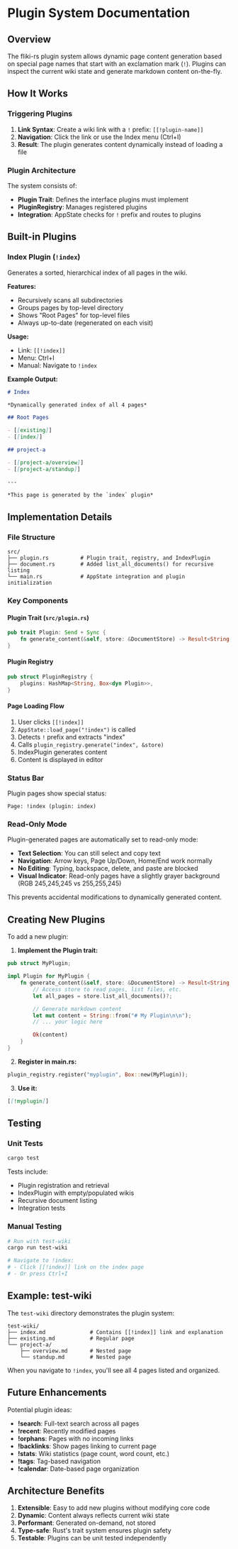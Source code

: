 # Plugin System Documentation

## Overview

The fliki-rs plugin system allows dynamic page content generation based on special page names that start with an exclamation mark (`!`). Plugins can inspect the current wiki state and generate markdown content on-the-fly.

## How It Works

### Triggering Plugins

1. **Link Syntax**: Create a wiki link with a `!` prefix: `[[!plugin-name]]`
2. **Navigation**: Click the link or use the Index menu (Ctrl+I)
3. **Result**: The plugin generates content dynamically instead of loading a file

### Plugin Architecture

The system consists of:

- **Plugin Trait**: Defines the interface plugins must implement
- **PluginRegistry**: Manages registered plugins
- **Integration**: AppState checks for `!` prefix and routes to plugins

## Built-in Plugins

### Index Plugin (`!index`)

Generates a sorted, hierarchical index of all pages in the wiki.

**Features:**
- Recursively scans all subdirectories
- Groups pages by top-level directory
- Shows "Root Pages" for top-level files
- Always up-to-date (regenerated on each visit)

**Usage:**
- Link: `[[!index]]`
- Menu: Ctrl+I
- Manual: Navigate to `!index`

**Example Output:**
```markdown
# Index

*Dynamically generated index of all 4 pages*

## Root Pages

- [[existing]]
- [[index]]

## project-a

- [[project-a/overview]]
- [[project-a/standup]]

---

*This page is generated by the `index` plugin*
```

## Implementation Details

### File Structure

```
src/
├── plugin.rs          # Plugin trait, registry, and IndexPlugin
├── document.rs        # Added list_all_documents() for recursive listing
└── main.rs            # AppState integration and plugin initialization
```

### Key Components

#### Plugin Trait (`src/plugin.rs`)

```rust
pub trait Plugin: Send + Sync {
    fn generate_content(&self, store: &DocumentStore) -> Result<String, String>;
}
```

#### Plugin Registry

```rust
pub struct PluginRegistry {
    plugins: HashMap<String, Box<dyn Plugin>>,
}
```

#### Page Loading Flow

1. User clicks `[[!index]]`
2. `AppState::load_page("!index")` is called
3. Detects `!` prefix and extracts "index"
4. Calls `plugin_registry.generate("index", &store)`
5. IndexPlugin generates content
6. Content is displayed in editor

### Status Bar

Plugin pages show special status:
```
Page: !index (plugin: index)
```

### Read-Only Mode

Plugin-generated pages are automatically set to read-only mode:
- **Text Selection**: You can still select and copy text
- **Navigation**: Arrow keys, Page Up/Down, Home/End work normally
- **No Editing**: Typing, backspace, delete, and paste are blocked
- **Visual Indicator**: Read-only pages have a slightly grayer background (RGB 245,245,245 vs 255,255,245)

This prevents accidental modifications to dynamically generated content.

## Creating New Plugins

To add a new plugin:

1. **Implement the Plugin trait:**

```rust
pub struct MyPlugin;

impl Plugin for MyPlugin {
    fn generate_content(&self, store: &DocumentStore) -> Result<String, String> {
        // Access store to read pages, list files, etc.
        let all_pages = store.list_all_documents()?;

        // Generate markdown content
        let mut content = String::from("# My Plugin\n\n");
        // ... your logic here

        Ok(content)
    }
}
```

2. **Register in main.rs:**

```rust
plugin_registry.register("myplugin", Box::new(MyPlugin));
```

3. **Use it:**

```markdown
[[!myplugin]]
```

## Testing

### Unit Tests

```bash
cargo test
```

Tests include:
- Plugin registration and retrieval
- IndexPlugin with empty/populated wikis
- Recursive document listing
- Integration tests

### Manual Testing

```bash
# Run with test-wiki
cargo run test-wiki

# Navigate to !index:
# - Click [[!index]] link on the index page
# - Or press Ctrl+I
```

## Example: test-wiki

The `test-wiki` directory demonstrates the plugin system:

```
test-wiki/
├── index.md              # Contains [[!index]] link and explanation
├── existing.md           # Regular page
└── project-a/
    ├── overview.md       # Nested page
    └── standup.md        # Nested page
```

When you navigate to `!index`, you'll see all 4 pages listed and organized.

## Future Enhancements

Potential plugin ideas:

- **!search**: Full-text search across all pages
- **!recent**: Recently modified pages
- **!orphans**: Pages with no incoming links
- **!backlinks**: Show pages linking to current page
- **!stats**: Wiki statistics (page count, word count, etc.)
- **!tags**: Tag-based navigation
- **!calendar**: Date-based page organization

## Architecture Benefits

1. **Extensible**: Easy to add new plugins without modifying core code
2. **Dynamic**: Content always reflects current wiki state
3. **Performant**: Generated on-demand, not stored
4. **Type-safe**: Rust's trait system ensures plugin safety
5. **Testable**: Plugins can be unit tested independently
